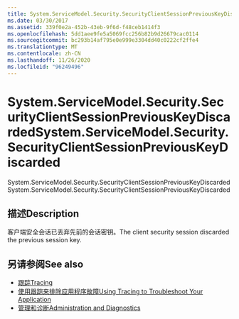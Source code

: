 ```yaml
---
title: System.ServiceModel.Security.SecurityClientSessionPreviousKeyDiscarded
ms.date: 03/30/2017
ms.assetid: 339f0e2a-452b-43eb-9f6d-f48ceb1414f3
ms.openlocfilehash: 5dd1aee9fe5a5069fcc256b82b9d26679cac0114
ms.sourcegitcommit: bc293b14af795e0e999e3304dd40c0222cf2ffe4
ms.translationtype: MT
ms.contentlocale: zh-CN
ms.lasthandoff: 11/26/2020
ms.locfileid: "96249496"
---
```

# <a name="systemservicemodelsecuritysecurityclientsessionpreviouskeydiscarded"></a><span data-ttu-id="a5702-102">System.ServiceModel.Security.SecurityClientSessionPreviousKeyDiscarded</span><span class="sxs-lookup"><span data-stu-id="a5702-102">System.ServiceModel.Security.SecurityClientSessionPreviousKeyDiscarded</span></span>

<span data-ttu-id="a5702-103">System.ServiceModel.Security.SecurityClientSessionPreviousKeyDiscarded</span><span class="sxs-lookup"><span data-stu-id="a5702-103">System.ServiceModel.Security.SecurityClientSessionPreviousKeyDiscarded</span></span>  
  
## <a name="description"></a><span data-ttu-id="a5702-104">描述</span><span class="sxs-lookup"><span data-stu-id="a5702-104">Description</span></span>  

 <span data-ttu-id="a5702-105">客户端安全会话已丢弃先前的会话密钥。</span><span class="sxs-lookup"><span data-stu-id="a5702-105">The client security session discarded the previous session key.</span></span>  
  
## <a name="see-also"></a><span data-ttu-id="a5702-106">另请参阅</span><span class="sxs-lookup"><span data-stu-id="a5702-106">See also</span></span>

- [<span data-ttu-id="a5702-107">跟踪</span><span class="sxs-lookup"><span data-stu-id="a5702-107">Tracing</span></span>](index.md)
- [<span data-ttu-id="a5702-108">使用跟踪来排除应用程序故障</span><span class="sxs-lookup"><span data-stu-id="a5702-108">Using Tracing to Troubleshoot Your Application</span></span>](using-tracing-to-troubleshoot-your-application.md)
- [<span data-ttu-id="a5702-109">管理和诊断</span><span class="sxs-lookup"><span data-stu-id="a5702-109">Administration and Diagnostics</span></span>](../index.md)
